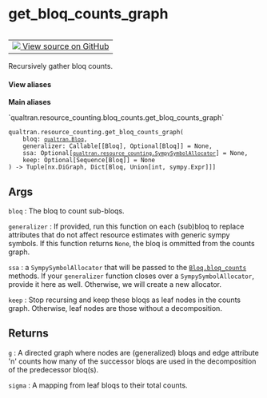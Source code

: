 # get_bloq_counts_graph


<table class="tfo-notebook-buttons tfo-api nocontent" align="left">
<td>
  <a target="_blank" href="https://github.com/quantumlib/cirq-qubitization/blob/main/qualtran/resource_counting/bloq_counts.py#L139-L177">
    <img src="https://www.tensorflow.org/images/GitHub-Mark-32px.png" />
    View source on GitHub
  </a>
</td>
</table>



Recursively gather bloq counts.


<section class="expandable">
  <h4 class="showalways">View aliases</h4>
  <p>
<b>Main aliases</b>
<p>`qualtran.resource_counting.bloq_counts.get_bloq_counts_graph`</p>
</p>
</section>

<pre class="devsite-click-to-copy prettyprint lang-py tfo-signature-link">
<code>qualtran.resource_counting.get_bloq_counts_graph(
    bloq: <a href="../../qualtran/Bloq.html"><code>qualtran.Bloq</code></a>,
    generalizer: Callable[[Bloq], Optional[Bloq]] = None,
    ssa: Optional[<a href="../../qualtran/resource_counting/SympySymbolAllocator.html"><code>qualtran.resource_counting.SympySymbolAllocator</code></a>] = None,
    keep: Optional[Sequence[Bloq]] = None
) -> Tuple[nx.DiGraph, Dict[Bloq, Union[int, sympy.Expr]]]
</code></pre>



<!-- Placeholder for "Used in" -->


<h2 class="add-link">Args</h2>

`bloq`<a id="bloq"></a>
: The bloq to count sub-bloqs.

`generalizer`<a id="generalizer"></a>
: If provided, run this function on each (sub)bloq to replace attributes
  that do not affect resource estimates with generic sympy symbols. If this function
  returns `None`, the bloq is ommitted from the counts graph.

`ssa`<a id="ssa"></a>
: a `SympySymbolAllocator` that will be passed to the <a href="../../qualtran/Bloq.html#bloq_counts"><code>Bloq.bloq_counts</code></a> methods. If
  your `generalizer` function closes over a `SympySymbolAllocator`, provide it here as
  well. Otherwise, we will create a new allocator.

`keep`<a id="keep"></a>
: Stop recursing and keep these bloqs as leaf nodes in the counts graph. Otherwise,
  leaf nodes are those without a decomposition.




<h2 class="add-link">Returns</h2>

`g`<a id="g"></a>
: A directed graph where nodes are (generalized) bloqs and edge attribute 'n' counts
  how many of the successor bloqs are used in the decomposition of the predecessor
  bloq(s).

`sigma`<a id="sigma"></a>
: A mapping from leaf bloqs to their total counts.


